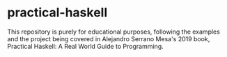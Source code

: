 # practical-haskell
This repository is purely for educational purposes, following the examples and the project being covered in Alejandro Serrano Mesa's 2019 book, Practical Haskell: A Real World Guide to Programming.